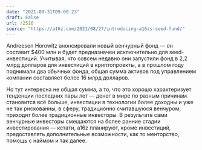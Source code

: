 ```yaml
---
date: "2021-08-31T09:00:23"
draft: False
url: /2516
source: "https://a16z.com/2021/08/27/introducing-a16zs-seed-fund/"
---
```


Andreesen Horowitz анонсировали новый венчурный фонд — он составит $400 млн и будет предназначен исключительно для seed-инвестиций. Учитывая, что совсем недавно они запустили фонд в 2,2 млрд долларов для инвестиций в криптопроекты, а в прошлом году поднимали два обычных фонда, общая сумма активов под управлением компании составляет более 16 млрд долларов.

Но тут интересна не общая сумма, а то, что это хорошо характеризует тенденции последних пары лет — денег в мире по разным причинам становится всё больше, инвестиции в технологии более доходны и уже не так рискованны, в сферу, традиционно считавшуюся венчуром, приходят более традиционные инвесторы. В результате сами венчурные инвесторы смещаются на более ранние стадии инвестирования — кстати, a16z планируют, кроме инвестиций, предоставлять дополнительные возможности, как то менторство, помощь с наймом и так далее.
